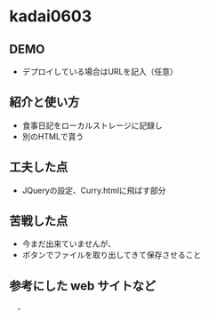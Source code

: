 # kadai0603

## DEMO

  - デプロイしている場合はURLを記入（任意）

## 紹介と使い方

  - 食事日記をローカルストレージに記録し
  - 別のHTMLで貰う

## 工夫した点

  - JQueryの設定、Curry.htmlに飛ばす部分

## 苦戦した点
  - 今まだ出来ていませんが、
  - ボタンでファイルを取り出してきて保存させること

## 参考にした web サイトなど
　-
